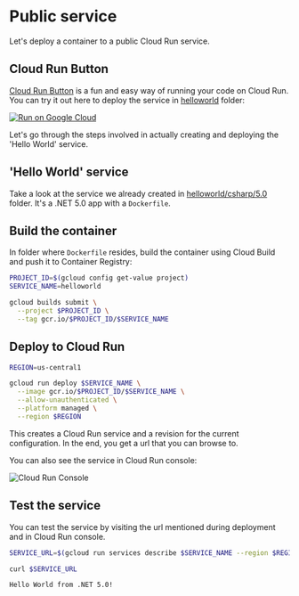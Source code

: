 # Public service

Let's deploy a container to a public Cloud Run service.

## Cloud Run Button

[Cloud Run Button](https://github.com/GoogleCloudPlatform/cloud-run-button) is a fun and easy way of running your code on Cloud Run. You can try it out here to deploy the service in [helloworld](../helloworld) folder:

[![Run on Google Cloud](https://deploy.cloud.run/button.svg)](https://deploy.cloud.run?git_url=https://github.com/meteatamel/cloudrun-tutorial.git&dir=helloworld/csharp)

Let's go through the steps involved in actually creating and deploying the 'Hello World' service. 

## 'Hello World' service

Take a look at the service we already created in [helloworld/csharp/5.0](../helloworld/csharp/5.0) folder. It's a .NET 5.0 app with a `Dockerfile`.

## Build the container

In folder where `Dockerfile` resides, build the container using Cloud Build and push it to Container Registry:

```sh
PROJECT_ID=$(gcloud config get-value project)
SERVICE_NAME=helloworld

gcloud builds submit \
  --project $PROJECT_ID \
  --tag gcr.io/$PROJECT_ID/$SERVICE_NAME
```

## Deploy to Cloud Run

```sh
REGION=us-central1

gcloud run deploy $SERVICE_NAME \
  --image gcr.io/$PROJECT_ID/$SERVICE_NAME \
  --allow-unauthenticated \
  --platform managed \
  --region $REGION 
```

This creates a Cloud Run service and a revision for the current configuration. In the end, you get a url that you can browse to.

You can also see the service in Cloud Run console:

![Cloud Run Console](./images/cloud-run-console.png)

## Test the service

You can test the service by visiting the url mentioned during deployment and in Cloud Run console.

```sh
SERVICE_URL=$(gcloud run services describe $SERVICE_NAME --region $REGION --format 'value(status.url)')

curl $SERVICE_URL

Hello World from .NET 5.0!
```

